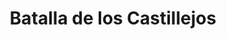﻿---
title: "Batalla de los Castillejos"
permalink: periodes_434.html
layout: periode
dataInici: 1860-01-01
sidebar: periodes
pares:
  - id: 433
    title: "Guerra de África"
    dataInici: "(1859-10-22)"
    dataFi: "(1860-04-26)"

fills:
jocsPrincipals:
jocsEscenaris:
jocsEpoca:
  - title: "La Guerra de Africa"
    bggId: 15076
    escenari: "Castillejos"

jocsEpocaEscenaris:
---
